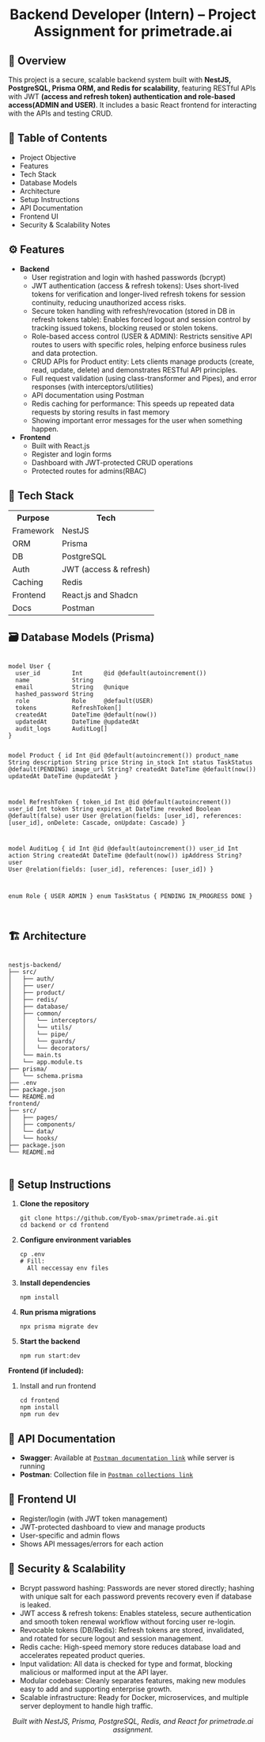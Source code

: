 <h1 align="center">Backend Developer (Intern) – Project Assignment for primetrade.ai</h1>

<h2>🚀 Overview</h2>
<p>
  This project is a secure, scalable backend system built with <b>NestJS, PostgreSQL, Prisma ORM, and Redis for scalability</b>, featuring RESTful APIs with JWT <b>(access and refresh token) authentication and role-based access(ADMIN and USER)</b>. It includes a basic React frontend for interacting with the APIs and testing CRUD.
</p>

<h2>🧩 Table of Contents</h2>
<ul>
  <li>Project Objective</li>
  <li>Features</li>
  <li>Tech Stack</li>
  <li>Database Models</li>
  <li>Architecture</li>
  <li>Setup Instructions</li>
  <li>API Documentation</li>
  <li>Frontend UI</li>
  <li>Security & Scalability Notes</li>
</ul>

<h2>⚙️ Features</h2>
<ul>
 <li><b>Backend</b>
  <ul>
    <li>User registration and login with hashed passwords (bcrypt)</li>
    <li>JWT authentication (access & refresh tokens): Uses short-lived tokens for verification and longer-lived refresh tokens for session continuity, reducing unauthorized access risks.</li>
    <li>Secure token handling with refresh/revocation (stored in DB in refresh tokens table): Enables forced logout and session control by tracking issued tokens, blocking reused or stolen tokens.</li>
    <li>Role-based access control (USER & ADMIN): Restricts sensitive API routes to users with specific roles, helping enforce business rules and data protection.</li>
    <li>CRUD APIs for Product entity: Lets clients manage products (create, read, update, delete) and demonstrates RESTful API principles.</li>
    <li>Full request validation (using class-transformer and Pipes), and error responses (with interceptors/utilities)</li>
    <li>API documentation using Postman</li>
    <li>Redis caching for performance: This speeds up repeated data requests by storing results in fast memory</li>
    <li>Showing important error messages for the user when something happen.</li>
  </ul>
</li>

  <li><b>Frontend</b>
    <ul>
      <li>Built with React.js</li>
      <li>Register and login forms</li>
      <li>Dashboard with JWT-protected CRUD operations</li>
      <li>Protected routes for admins(RBAC)</li>
    </ul>
  </li>
</ul>

<h2>🧱 Tech Stack</h2>
<table>
  <tr><th>Purpose</th><th>Tech</th></tr>
  <tr><td>Framework</td><td>NestJS</td></tr>
  <tr><td>ORM</td><td>Prisma</td></tr>
  <tr><td>DB</td><td>PostgreSQL</td></tr>
  <tr><td>Auth</td><td>JWT (access & refresh)</td></tr>
  <tr><td>Caching</td><td>Redis</td></tr>
  <tr><td>Frontend</td><td>React.js and Shadcn</td></tr>
  <tr><td>Docs</td><td>Postman</td></tr>
</table>

<h2>🗃️ Database Models (Prisma)</h2>
<pre>
<code>
model User {
  user_id         Int      @id @default(autoincrement())
  name            String
  email           String   @unique
  hashed_password String
  role            Role     @default(USER)
  tokens          RefreshToken[]
  createdAt       DateTime @default(now())
  updatedAt       DateTime @updatedAt
  audit_logs      AuditLog[]
}

model Product {
id Int @id @default(autoincrement())
product_name String
description String
price String
in_stock Int
status TaskStatus @default(PENDING)
image_url String?
createdAt DateTime @default(now())
updatedAt DateTime @updatedAt
}

model RefreshToken {
token_id Int @id @default(autoincrement())
user_id Int
token String
expires_at DateTime
revoked Boolean @default(false)
user User @relation(fields: [user_id], references: [user_id], onDelete: Cascade, onUpdate: Cascade)
}

model AuditLog {
id Int @id @default(autoincrement())
user_id Int
action String
createdAt DateTime @default(now())
ipAddress String?
user User @relation(fields: [user_id], references: [user_id])
}

enum Role {
USER
ADMIN
}
enum TaskStatus {
PENDING
IN_PROGRESS
DONE
}
</code>

</pre>

<h2>🏗️ Architecture</h2>
<pre>
<code>
nestjs-backend/
├── src/
│   ├── auth/
│   ├── user/
│   ├── product/
│   ├── redis/
│   ├── database/
│   ├── common/
│   │   └── interceptors/
│   │   └── utils/
│   │   └── pipe/
│   │   └── guards/
│   │   └── decorators/
│   └── main.ts
│   └── app.module.ts
├── prisma/
│   └── schema.prisma
├── .env
├── package.json
└── README.md
frontend/
├── src/
│   ├── pages/
│   ├── components/
│   └── data/
│   └── hooks/
├── package.json
└── README.md
</code>
</pre>

<h2>🧰 Setup Instructions</h2>
<ol>
  <li><b>Clone the repository</b>
    <pre><code>git clone https://github.com/Eyob-smax/primetrade.ai.git
cd backend or cd frontend
</code></pre>
  </li>
  <li><b>Configure environment variables</b>
    <pre><code>cp .env 
# Fill:
  All neccessay env files
</code></pre>

  </li>
  <li><b>Install dependencies</b>
    <pre><code>npm install</code></pre>
  </li>
  <li><b>Run prisma migrations</b>
    <pre><code>npx prisma migrate dev</code></pre>
  </li>
  <li><b>Start the backend</b>
    <pre><code>npm run start:dev</code></pre>
  </li>
</ol>
<p><b>Frontend (if included):</b></p>
<ol>
  <li>Install and run frontend
    <pre><code>cd frontend
npm install
npm run dev
</code></pre>
  </li>
</ol>

<h2>📡 API Documentation</h2>
<ul>
  <li><b>Swagger</b>: Available at <a href="https://documenter.getpostman.com/view/40287469/2sB3WnxNAn"><code>Postman documentation link</code></a> while server is running</li>
  <li><b>Postman</b>: Collection file in <a href="https://.postman.co/workspace/My-Workspace~54cf7d5f-39b3-429c-8e08-e9a565944e2d/collection/40287469-c1ace104-6cb8-4372-878e-d67ad364da4c?action=share&creator=40287469"><code>Postman collections link</code></a></li>
</ul>

<h2>🧠 Frontend UI</h2>
<ul>
  <li>Register/login (with JWT token management)</li>
  <li>JWT-protected dashboard to view and manage products</li>
  <li>User-specific and admin flows</li>
  <li>Shows API messages/errors for each action</li>
</ul>

<h2>🔐 Security &amp; Scalability</h2>
<ul>
  <li>Bcrypt password hashing: Passwords are never stored directly; hashing with unique salt for each password prevents recovery even if database is leaked.</li>
  <li>JWT access & refresh tokens: Enables stateless, secure authentication and smooth token renewal workflow without forcing user re-login.</li>
  <li>Revocable tokens (DB/Redis): Refresh tokens are stored, invalidated, and rotated for secure logout and session management.</li>
  <li>Redis cache: High-speed memory store reduces database load and accelerates repeated product queries.</li>
  <li>Input validation: All data is checked for type and format, blocking malicious or malformed input at the API layer.</li>
  <li>Modular codebase: Cleanly separates features, making new modules easy to add and supporting enterprise growth.</li>
  <li>Scalable infrastructure: Ready for Docker, microservices, and multiple server deployment to handle high traffic.</li>
</ul>

<p align="center">
  <i>Built with NestJS, Prisma, PostgreSQL, Redis, and React for primetrade.ai assignment.</i>
</p>
